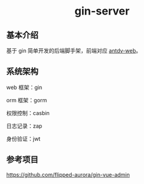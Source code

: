<h1 align="center">
	gin-server
</h1>

## 基本介绍

基于 gin 简单开发的后端脚手架，前端对应 [antdv-web](https://github.com/niudaii/antdv-web)。

## 系统架构

web 框架：gin

orm 框架：gorm

权限控制：casbin

日志记录：zap

身份验证：jwt



## 参考项目

https://github.com/flipped-aurora/gin-vue-admin